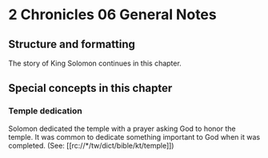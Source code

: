 # 2 Chronicles 06 General Notes
## Structure and formatting

The story of King Solomon continues in this chapter.

## Special concepts in this chapter

### Temple dedication
Solomon dedicated the temple with a prayer asking God to honor the temple. It was common to dedicate something important to God when it was completed. (See: [[rc://*/tw/dict/bible/kt/temple]])